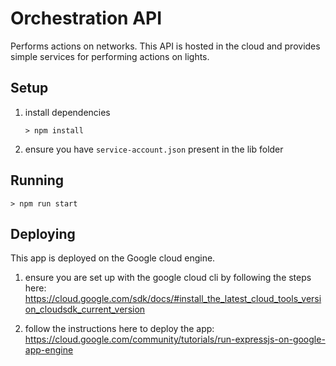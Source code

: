 # Orchestration API

Performs actions on networks. This API is hosted in the cloud and provides simple services for performing actions on lights.

## Setup
1. install dependencies
	```
	> npm install
	```
2. ensure you have `service-account.json` present in the lib folder

## Running
```
> npm run start
```

## Deploying
This app is deployed on the Google cloud engine.

1. ensure you are set up with the google cloud cli by following the steps here:
https://cloud.google.com/sdk/docs/#install_the_latest_cloud_tools_version_cloudsdk_current_version

2. follow the instructions here to deploy the app:
https://cloud.google.com/community/tutorials/run-expressjs-on-google-app-engine